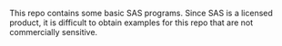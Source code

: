 This repo contains some basic SAS programs.
Since SAS is a licensed product, it is difficult to obtain examples for this repo that are not commercially sensitive.
